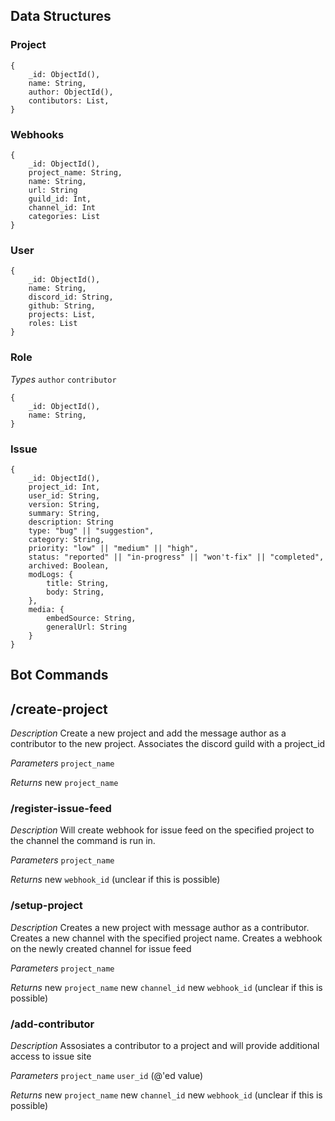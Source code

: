 ## Data Structures

### Project
```
{
    _id: ObjectId(),
    name: String,
    author: ObjectId(),
    contibutors: List,
}
```

### Webhooks
```
{
    _id: ObjectId(),
    project_name: String,
    name: String,
    url: String
    guild_id: Int,
    channel_id: Int
    categories: List
}
```

### User
```
{
    _id: ObjectId(),
    name: String,
    discord_id: String,
    github: String,
    projects: List,
    roles: List
}
```

### Role
*Types*
`author`
`contributor`


```
{
    _id: ObjectId(),
    name: String,
}
```

### Issue
```
{
    _id: ObjectId(),
    project_id: Int,
    user_id: String,
    version: String,
    summary: String,
    description: String
    type: "bug" || "suggestion",
    category: String,
    priority: "low" || "medium" || "high",
    status: "reported" || "in-progress" || "won't-fix" || "completed",
    archived: Boolean,
    modLogs: {
        title: String,
        body: String,
    },
    media: {
        embedSource: String,
        generalUrl: String
    }
}
```

## Bot Commands

## /create-project
*Description*
Create a new project and add the message author as a contributor to the new project.
Associates the discord guild with a project_id

*Parameters*
`project_name`

*Returns*
new `project_name`

### /register-issue-feed
*Description*
Will create webhook for issue feed on the specified project to the channel the command is run in.

*Parameters*
`project_name`

*Returns*
new `webhook_id` (unclear if this is possible)


### /setup-project
*Description*
Creates a new project with message author as a contributor.
Creates a new channel with the specified project name.
Creates a webhook on the newly created channel for issue feed

*Parameters*
`project_name`

*Returns*
new `project_name`
new `channel_id`
new `webhook_id` (unclear if this is possible)


### /add-contributor
*Description*
Assosiates a contributor to a project and will provide additional access to issue site

*Parameters*
`project_name`
`user_id` (@'ed value)

*Returns*
new `project_name`
new `channel_id`
new `webhook_id` (unclear if this is possible)
